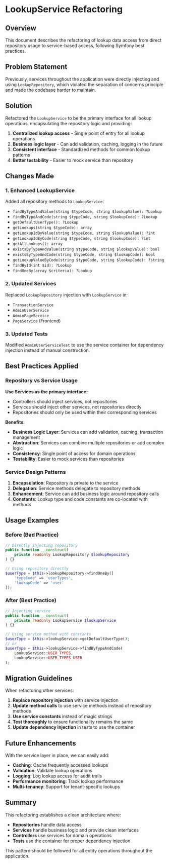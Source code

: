 # LookupService Refactoring

## Overview

This document describes the refactoring of lookup data access from direct repository usage to service-based access, following Symfony best practices.

## Problem Statement

Previously, services throughout the application were directly injecting and using `LookupRepository`, which violated the separation of concerns principle and made the codebase harder to maintain.

## Solution

Refactored the `LookupService` to be the primary interface for all lookup operations, encapsulating the repository logic and providing:

1. **Centralized lookup access** - Single point of entry for all lookup operations
2. **Business logic layer** - Can add validation, caching, logging in the future
3. **Consistent interface** - Standardized methods for common lookup patterns
4. **Better testability** - Easier to mock service than repository

## Changes Made

### 1. Enhanced LookupService

Added all repository methods to `LookupService`:

- `findByTypeAndValue(string $typeCode, string $lookupValue): ?Lookup`
- `findByTypeAndCode(string $typeCode, string $lookupCode): ?Lookup`
- `getDefaultUserType(): ?Lookup`
- `getLookups(string $typeCode): array`
- `getLookupIdByValue(string $typeCode, string $lookupValue): ?int`
- `getLookupIdByCode(string $typeCode, string $lookupCode): ?int`
- `getAllLookups(): array`
- `existsByTypeAndValue(string $typeCode, string $lookupValue): bool`
- `existsByTypeAndCode(string $typeCode, string $lookupCode): bool`
- `getLookupValueByCode(string $typeCode, string $lookupCode): ?string`
- `findById(int $id): ?Lookup`
- `findOneBy(array $criteria): ?Lookup`

### 2. Updated Services

Replaced `LookupRepository` injection with `LookupService` in:

- `TransactionService`
- `AdminUserService`
- `AdminPageService`
- `PageService` (Frontend)

### 3. Updated Tests

Modified `AdminUserServiceTest` to use the service container for dependency injection instead of manual construction.

## Best Practices Applied

### Repository vs Service Usage

**Use Services as the primary interface:**
- Controllers should inject services, not repositories
- Services should inject other services, not repositories directly
- Repositories should only be used within their corresponding services

**Benefits:**
- **Business Logic Layer**: Services can add validation, caching, transaction management
- **Abstraction**: Services can combine multiple repositories or add complex logic
- **Consistency**: Single point of access for domain operations
- **Testability**: Easier to mock services than repositories

### Service Design Patterns

1. **Encapsulation**: Repository is private to the service
2. **Delegation**: Service methods delegate to repository methods
3. **Enhancement**: Service can add business logic around repository calls
4. **Constants**: Lookup type and code constants are co-located with methods

## Usage Examples

### Before (Bad Practice)
```php
// Directly injecting repository
public function __construct(
    private readonly LookupRepository $lookupRepository
) {}

// Using repository directly
$userType = $this->lookupRepository->findOneBy([
    'typeCode' => 'userTypes',
    'lookupCode' => 'user'
]);
```

### After (Best Practice)
```php
// Injecting service
public function __construct(
    private readonly LookupService $lookupService
) {}

// Using service method with constants
$userType = $this->lookupService->getDefaultUserType();
// or
$userType = $this->lookupService->findByTypeAndCode(
    LookupService::USER_TYPES,
    LookupService::USER_TYPES_USER
);
```

## Migration Guidelines

When refactoring other services:

1. **Replace repository injection** with service injection
2. **Update method calls** to use service methods instead of repository methods
3. **Use service constants** instead of magic strings
4. **Test thoroughly** to ensure functionality remains the same
5. **Update dependency injection** in tests to use the container

## Future Enhancements

With the service layer in place, we can easily add:

- **Caching**: Cache frequently accessed lookups
- **Validation**: Validate lookup operations
- **Logging**: Log lookup access for audit trails
- **Performance monitoring**: Track lookup performance
- **Multi-tenancy**: Support for tenant-specific lookups

## Summary

This refactoring establishes a clean architecture where:
- **Repositories** handle data access
- **Services** handle business logic and provide clean interfaces
- **Controllers** use services for domain operations
- **Tests** use the container for proper dependency injection

This pattern should be followed for all entity operations throughout the application. 